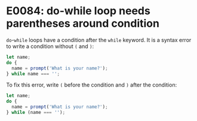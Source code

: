 # E0084: do-while loop needs parentheses around condition

`do`-`while` loops have a condition after the `while` keyword. It is a syntax
error to write a condition without `(` and `)`:

```javascript
let name;
do {
  name = prompt('What is your name?');
} while name === '';
```

To fix this error, write `(` before the condition and `)` after the condition:

```javascript
let name;
do {
  name = prompt('What is your name?');
} while (name === '');
```
